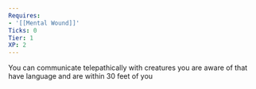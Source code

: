 ```yaml
---
Requires:
- '[[Mental Wound]]'
Ticks: 0
Tier: 1
XP: 2
---
```


You can communicate telepathically with creatures you are aware of that have language and are within 30 feet of you
